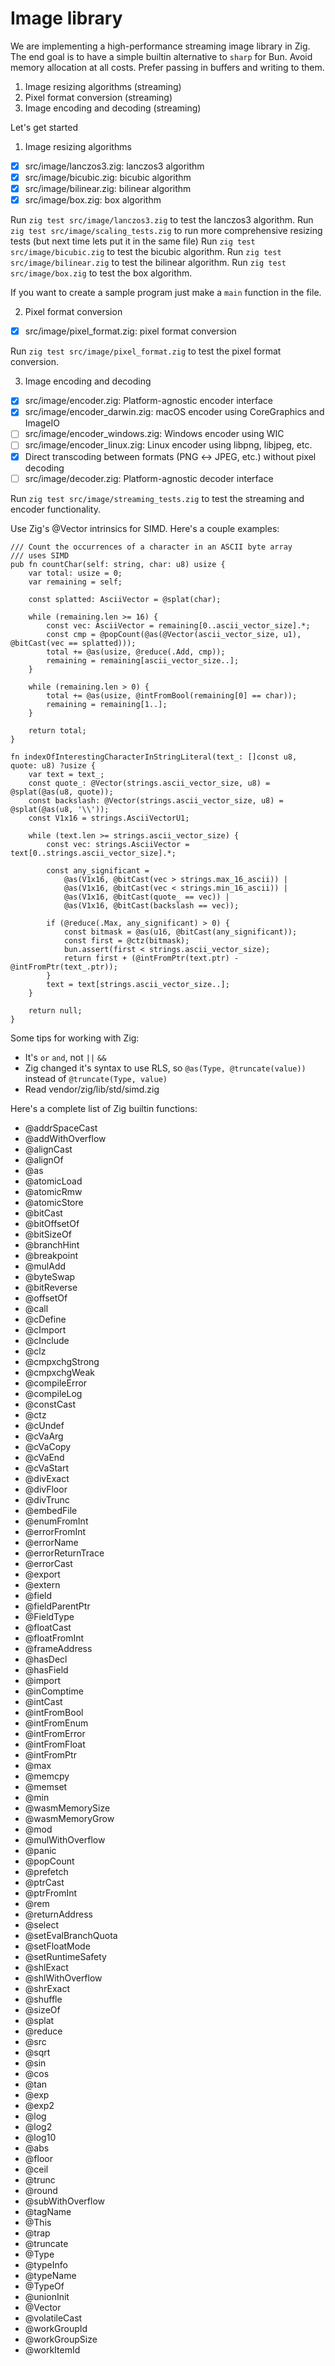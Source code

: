 # Image library

We are implementing a high-performance streaming image library in Zig. The end goal is to have a simple builtin alternative to `sharp` for Bun. Avoid memory allocation at all costs. Prefer passing in buffers and writing to them.

1. Image resizing algorithms (streaming)
2. Pixel format conversion (streaming)
3. Image encoding and decoding (streaming)

Let's get started

1. Image resizing algorithms

- [x] src/image/lanczos3.zig: lanczos3 algorithm
- [x] src/image/bicubic.zig: bicubic algorithm
- [x] src/image/bilinear.zig: bilinear algorithm
- [x] src/image/box.zig: box algorithm

Run `zig test src/image/lanczos3.zig` to test the lanczos3 algorithm.
Run `zig test src/image/scaling_tests.zig` to run more comprehensive resizing tests (but next time lets put it in the same file)
Run `zig test src/image/bicubic.zig` to test the bicubic algorithm.
Run `zig test src/image/bilinear.zig` to test the bilinear algorithm.
Run `zig test src/image/box.zig` to test the box algorithm.

If you want to create a sample program just make a `main` function in the file.

2. Pixel format conversion

- [x] src/image/pixel_format.zig: pixel format conversion

Run `zig test src/image/pixel_format.zig` to test the pixel format conversion.

3. Image encoding and decoding

- [x] src/image/encoder.zig: Platform-agnostic encoder interface
- [x] src/image/encoder_darwin.zig: macOS encoder using CoreGraphics and ImageIO
- [ ] src/image/encoder_windows.zig: Windows encoder using WIC
- [ ] src/image/encoder_linux.zig: Linux encoder using libpng, libjpeg, etc.
- [x] Direct transcoding between formats (PNG ↔ JPEG, etc.) without pixel decoding
- [ ] src/image/decoder.zig: Platform-agnostic decoder interface

Run `zig test src/image/streaming_tests.zig` to test the streaming and encoder functionality.

Use Zig's @Vector intrinsics for SIMD. Here's a couple examples:

```
/// Count the occurrences of a character in an ASCII byte array
/// uses SIMD
pub fn countChar(self: string, char: u8) usize {
    var total: usize = 0;
    var remaining = self;

    const splatted: AsciiVector = @splat(char);

    while (remaining.len >= 16) {
        const vec: AsciiVector = remaining[0..ascii_vector_size].*;
        const cmp = @popCount(@as(@Vector(ascii_vector_size, u1), @bitCast(vec == splatted)));
        total += @as(usize, @reduce(.Add, cmp));
        remaining = remaining[ascii_vector_size..];
    }

    while (remaining.len > 0) {
        total += @as(usize, @intFromBool(remaining[0] == char));
        remaining = remaining[1..];
    }

    return total;
}

fn indexOfInterestingCharacterInStringLiteral(text_: []const u8, quote: u8) ?usize {
    var text = text_;
    const quote_: @Vector(strings.ascii_vector_size, u8) = @splat(@as(u8, quote));
    const backslash: @Vector(strings.ascii_vector_size, u8) = @splat(@as(u8, '\\'));
    const V1x16 = strings.AsciiVectorU1;

    while (text.len >= strings.ascii_vector_size) {
        const vec: strings.AsciiVector = text[0..strings.ascii_vector_size].*;

        const any_significant =
            @as(V1x16, @bitCast(vec > strings.max_16_ascii)) |
            @as(V1x16, @bitCast(vec < strings.min_16_ascii)) |
            @as(V1x16, @bitCast(quote_ == vec)) |
            @as(V1x16, @bitCast(backslash == vec));

        if (@reduce(.Max, any_significant) > 0) {
            const bitmask = @as(u16, @bitCast(any_significant));
            const first = @ctz(bitmask);
            bun.assert(first < strings.ascii_vector_size);
            return first + (@intFromPtr(text.ptr) - @intFromPtr(text_.ptr));
        }
        text = text[strings.ascii_vector_size..];
    }

    return null;
}
```

Some tips for working with Zig:

- It's `or` `and`, not `||` `&&`
- Zig changed it's syntax to use RLS, so `@as(Type, @truncate(value))` instead of `@truncate(Type, value)`
- Read vendor/zig/lib/std/simd.zig

Here's a complete list of Zig builtin functions:

- @addrSpaceCast
- @addWithOverflow
- @alignCast
- @alignOf
- @as
- @atomicLoad
- @atomicRmw
- @atomicStore
- @bitCast
- @bitOffsetOf
- @bitSizeOf
- @branchHint
- @breakpoint
- @mulAdd
- @byteSwap
- @bitReverse
- @offsetOf
- @call
- @cDefine
- @cImport
- @cInclude
- @clz
- @cmpxchgStrong
- @cmpxchgWeak
- @compileError
- @compileLog
- @constCast
- @ctz
- @cUndef
- @cVaArg
- @cVaCopy
- @cVaEnd
- @cVaStart
- @divExact
- @divFloor
- @divTrunc
- @embedFile
- @enumFromInt
- @errorFromInt
- @errorName
- @errorReturnTrace
- @errorCast
- @export
- @extern
- @field
- @fieldParentPtr
- @FieldType
- @floatCast
- @floatFromInt
- @frameAddress
- @hasDecl
- @hasField
- @import
- @inComptime
- @intCast
- @intFromBool
- @intFromEnum
- @intFromError
- @intFromFloat
- @intFromPtr
- @max
- @memcpy
- @memset
- @min
- @wasmMemorySize
- @wasmMemoryGrow
- @mod
- @mulWithOverflow
- @panic
- @popCount
- @prefetch
- @ptrCast
- @ptrFromInt
- @rem
- @returnAddress
- @select
- @setEvalBranchQuota
- @setFloatMode
- @setRuntimeSafety
- @shlExact
- @shlWithOverflow
- @shrExact
- @shuffle
- @sizeOf
- @splat
- @reduce
- @src
- @sqrt
- @sin
- @cos
- @tan
- @exp
- @exp2
- @log
- @log2
- @log10
- @abs
- @floor
- @ceil
- @trunc
- @round
- @subWithOverflow
- @tagName
- @This
- @trap
- @truncate
- @Type
- @typeInfo
- @typeName
- @TypeOf
- @unionInit
- @Vector
- @volatileCast
- @workGroupId
- @workGroupSize
- @workItemId
